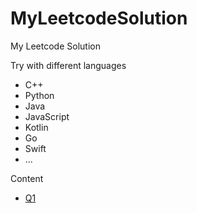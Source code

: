 # MyLeetcodeSolution
My Leetcode Solution

Try with different languages
- C++
- Python
- Java
- JavaScript
- Kotlin
- Go
- Swift
- ...

Content
- [Q1](./Q1-20/Q1/Q1.md)

